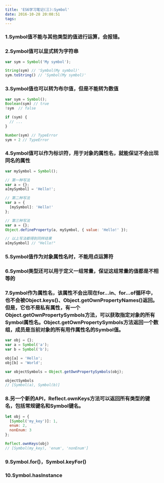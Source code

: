```yaml
---
title: 'ES6学习笔记(三):Symbol'
date: 2016-10-28 20:08:51
tags:
---
```



### 1.Symbol值不能与其他类型的值进行运算，会报错。
### 2.Symbol值可以显式转为字符串
```javascript
var sym = Symbol('My symbol');

String(sym) // 'Symbol(My symbol)'
sym.toString() // 'Symbol(My symbol)'
```

### 3.Symbol值也可以转为布尔值，但是不能转为数值
```javascript
var sym = Symbol();
Boolean(sym) // true
!sym  // false

if (sym) {
  // ...
}

Number(sym) // TypeError
sym + 2 // TypeError
```

### 4.Symbol值可以作为标识符，用于对象的属性名，就能保证不会出现同名的属性
```javascript
var mySymbol = Symbol();

// 第一种写法
var a = {};
a[mySymbol] = 'Hello!';

// 第二种写法
var a = {
  [mySymbol]: 'Hello!'
};

// 第三种写法
var a = {};
Object.defineProperty(a, mySymbol, { value: 'Hello!' });

// 以上写法都得到同样结果
a[mySymbol] // "Hello!"
```

### 5.Symbol值作为对象属性名时，不能用点运算符

### 6.Symbol类型还可以用于定义一组常量，保证这组常量的值都是不相等的

### 7.Symbol作为属性名，该属性不会出现在for...in、for...of循环中，也不会被Object.keys()、Object.getOwnPropertyNames()返回。但是，它也不是私有属性，有一个Object.getOwnPropertySymbols方法，可以获取指定对象的所有Symbol属性名。Object.getOwnPropertySymbols方法返回一个数组，成员是当前对象的所有用作属性名的Symbol值。
```javascript
var obj = {};
var a = Symbol('a');
var b = Symbol('b');

obj[a] = 'Hello';
obj[b] = 'World';

var objectSymbols = Object.getOwnPropertySymbols(obj);

objectSymbols
// [Symbol(a), Symbol(b)]
```

### 8.另一个新的API，Reflect.ownKeys方法可以返回所有类型的键名，包括常规键名和Symbol键名。
```javascript
let obj = {
  [Symbol('my_key')]: 1,
  enum: 2,
  nonEnum: 3
};

Reflect.ownKeys(obj)
// [Symbol(my_key), 'enum', 'nonEnum']
```

### 9.Symbol.for()，Symbol.keyFor()

### 10.Symbol.hasInstance